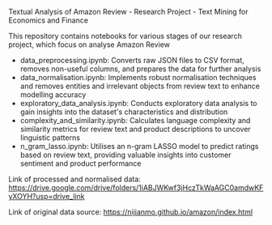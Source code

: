 Textual Analysis of Amazon Review - Research Project - Text Mining for Economics and Finance

This repository contains notebooks for various stages of our research project, which focus on analyse Amazon Review 

- data_preprocessing.ipynb: Converts raw JSON files to CSV format, removes non-useful columns, and prepares the data for further analysis
- data_normalisation.ipynb: Implements robust normalisation techniques and removes entities and irrelevant objects from review text to enhance modelling accuracy
- exploratory_data_analysis.ipynb: Conducts exploratory data analysis to gain insights into the dataset's characteristics and distribution
- complexity_and_similarity.ipynb: Calculates language complexity and similarity metrics for review text and product descriptions to uncover linguistic patterns
- n_gram_lasso.ipynb: Utilises an n-gram LASSO model to predict ratings based on review text, providing valuable insights into customer sentiment and product performance




Link of processed and normalised data: https://drive.google.com/drive/folders/1iABJWKwf3jHczTkWaAGC0amdwKFyXOYH?usp=drive_link

Link of original data source: https://nijianmo.github.io/amazon/index.html
